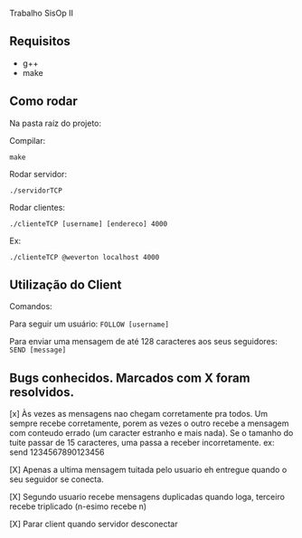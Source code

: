 Trabalho SisOp II

## Requisitos

- g++
- make

## Como rodar

Na pasta raíz do projeto:

Compilar:

`make`

Rodar servidor:

`./servidorTCP`

Rodar clientes:

`./clienteTCP [username] [endereco] 4000`

Ex:

`./clienteTCP @weverton localhost 4000`

## Utilização do Client

Comandos:

Para seguir um usuário:
`FOLLOW [username]`

Para enviar uma mensagem de até 128 caracteres aos seus seguidores:
`SEND [message]`


## Bugs conhecidos. Marcados com X foram resolvidos.

[x] Às vezes as mensagens nao chegam corretamente pra todos. Um sempre recebe corretamente, porem as vezes o outro recebe a mensagem com conteudo errado (um caracter estranho e mais nada).
Se o tamanho do tuite passar de 15 caracteres, uma  passa a receber incorretamente. ex: send 1234567890123456

[X] Apenas a ultima mensagem tuitada pelo usuario eh entregue quando o seu seguidor se conecta.

[X] Segundo usuario recebe mensagens duplicadas quando loga, terceiro recebe triplicado (n-esimo recebe n)

[X] Parar client quando servidor desconectar

